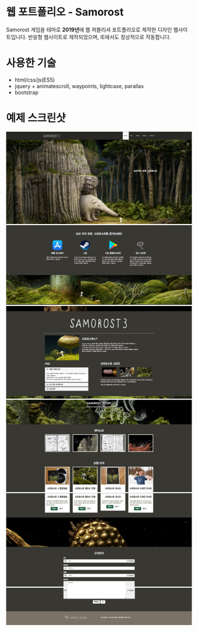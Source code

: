 # 웹 포트폴리오 - Samorost
Samorost 게임을 테마로 **2019년**에 웹 퍼블리셔 포트폴리오로 제작한 디자인 웹사이트입니다. 
반응형 웹사이트로 제작되었으며, IE에서도 정상적으로 작동합니다.

# 사용한 기술
- html/css/js(ES5)
- jquery + animatescroll, waypoints, lightcase, parallax
- bootstrap

# 예제 스크린샷
![preview1](./preview/pre1.png)
![preview2](./preview/pre2.png)
![preview3](./preview/pre3.png)
![preview4](./preview/pre4.png)
![preview5](./preview/pre5.png)
![preview6](./preview/pre6.png)